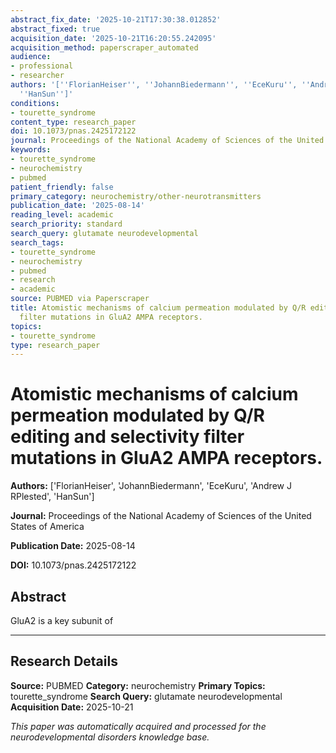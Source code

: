 ```yaml
---
abstract_fix_date: '2025-10-21T17:30:38.012852'
abstract_fixed: true
acquisition_date: '2025-10-21T16:20:55.242095'
acquisition_method: paperscraper_automated
audience:
- professional
- researcher
authors: '[''FlorianHeiser'', ''JohannBiedermann'', ''EceKuru'', ''Andrew J RPlested'',
  ''HanSun'']'
conditions:
- tourette_syndrome
content_type: research_paper
doi: 10.1073/pnas.2425172122
journal: Proceedings of the National Academy of Sciences of the United States of America
keywords:
- tourette_syndrome
- neurochemistry
- pubmed
patient_friendly: false
primary_category: neurochemistry/other-neurotransmitters
publication_date: '2025-08-14'
reading_level: academic
search_priority: standard
search_query: glutamate neurodevelopmental
search_tags:
- tourette_syndrome
- neurochemistry
- pubmed
- research
- academic
source: PUBMED via Paperscraper
title: Atomistic mechanisms of calcium permeation modulated by Q/R editing and selectivity
  filter mutations in GluA2 AMPA receptors.
topics:
- tourette_syndrome
type: research_paper
---
```


# Atomistic mechanisms of calcium permeation modulated by Q/R editing and selectivity filter mutations in GluA2 AMPA receptors.

**Authors:** ['FlorianHeiser', 'JohannBiedermann', 'EceKuru', 'Andrew J RPlested', 'HanSun']

**Journal:** Proceedings of the National Academy of Sciences of the United States of America

**Publication Date:** 2025-08-14

**DOI:** 10.1073/pnas.2425172122

## Abstract

GluA2 is a key subunit of 

---

## Research Details

**Source:** PUBMED
**Category:** neurochemistry
**Primary Topics:** tourette_syndrome
**Search Query:** glutamate neurodevelopmental
**Acquisition Date:** 2025-10-21

*This paper was automatically acquired and processed for the neurodevelopmental disorders knowledge base.*
